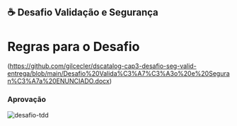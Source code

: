 ## ☕ Desafio Validação e Segurança

#  Regras para o Desafio
(https://github.com/gilcecler/dscatalog-cap3-desafio-seg-valid-entrega/blob/main/Desafio%20Valida%C3%A7%C3%A3o%20e%20Seguran%C3%A7a%20ENUNCIADO.docx)


###  Aprovação
<img src="desafio-tdd-modulo02-expert.png" alt="desafio-tdd">

